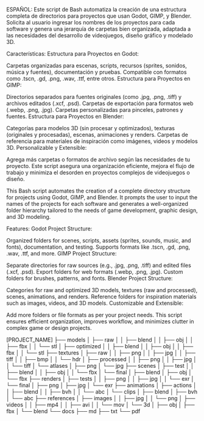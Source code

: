 ESPAÑOL:
Este script de Bash automatiza la creación de una estructura completa de directorios para proyectos que usan Godot, GIMP, y Blender. Solicita al usuario ingresar los nombres de los proyectos para cada software y genera una jerarquía de carpetas bien organizada, adaptada a las necesidades del desarrollo de videojuegos, diseño gráfico y modelado 3D.

Características:
Estructura para Proyectos en Godot:

Carpetas organizadas para escenas, scripts, recursos (sprites, sonidos, música y fuentes), documentación y pruebas.
Compatible con formatos como .tscn, .gd, .png, .wav, .ttf, entre otros.
Estructura para Proyectos en GIMP:

Directorios separados para fuentes originales (como .jpg, .png, .tiff) y archivos editados (.xcf, .psd).
Carpetas de exportación para formatos web (.webp, .png, .jpg).
Carpetas personalizadas para pinceles, patrones y fuentes.
Estructura para Proyectos en Blender:

Categorías para modelos 3D (sin procesar y optimizados), texturas (originales y procesadas), escenas, animaciones y renders.
Carpetas de referencia para materiales de inspiración como imágenes, videos y modelos 3D.
Personalizable y Extensible:

Agrega más carpetas o formatos de archivo según las necesidades de tu proyecto.
Este script asegura una organización eficiente, mejora el flujo de trabajo y minimiza el desorden en proyectos complejos de videojuegos o diseño.


This Bash script automates the creation of a complete directory structure for projects using Godot, GIMP, and Blender. It prompts the user to input the names of the projects for each software and generates a well-organized folder hierarchy tailored to the needs of game development, graphic design, and 3D modeling.

Features:
Godot Project Structure:

Organized folders for scenes, scripts, assets (sprites, sounds, music, and fonts), documentation, and testing.
Supports formats like .tscn, .gd, .png, .wav, .ttf, and more.
GIMP Project Structure:

Separate directories for raw sources (e.g., .jpg, .png, .tiff) and edited files (.xcf, .psd).
Export folders for web formats (.webp, .png, .jpg).
Custom folders for brushes, patterns, and fonts.
Blender Project Structure:

Categories for raw and optimized 3D models, textures (raw and processed), scenes, animations, and renders.
Reference folders for inspiration materials such as images, videos, and 3D models.
Customizable and Extensible:

Add more folders or file formats as per your project needs.
This script ensures efficient organization, improves workflow, and minimizes clutter in complex game or design projects.

[PROJECT_NAME]
├── models
│   ├── raw
│   │   ├── blend
│   │   ├── obj
│   │   ├── fbx
│   │   └── stl
│   ├── optimized
│   │   ├── blend
│   │   ├── obj
│   │   ├── fbx
│   │   └── stl
├── textures
│   ├── raw
│   │   ├── png
│   │   ├── jpg
│   │   ├── tiff
│   │   ├── bmp
│   │   └── hdr
│   ├── processed
│   │   ├── png
│   │   ├── jpg
│   │   └── tiff
│   └── atlases
│       ├── png
│       └── jpg
├── scenes
│   ├── test
│   │   ├── blend
│   │   ├── obj
│   │   └── fbx
│   └── final
│       ├── blend
│       ├── obj
│       └── fbx
├── renders
│   ├── tests
│   │   ├── png
│   │   ├── jpg
│   │   └── exr
│   └── final
│       ├── png
│       ├── jpg
│       └── exr
├── animations
│   ├── actions
│   │   ├── blend
│   │   ├── bvh
│   │   └── abc
│   └── clips
│       ├── blend
│       ├── bvh
│       └── abc
├── references
│   ├── images
│   │   ├── jpg
│   │   └── png
│   ├── videos
│   │   ├── mp4
│   │   ├── avi
│   │   └── mov
│   └── 3d
│       ├── obj
│       ├── fbx
│       └── blend
└── docs
    ├── md
    ├── txt
    └── pdf




